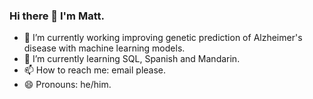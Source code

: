 ### Hi there 👋 I'm Matt.

- 🔭 I’m currently working improving genetic prediction of Alzheimer's disease with machine learning models.
- 🌱 I’m currently learning SQL, Spanish and Mandarin.
- 📫 How to reach me: email please.
- 😄 Pronouns: he/him.
